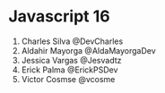 # Javascript 16

1. Charles Silva @DevCharles
2. Aldahir Mayorga @AldaMayorgaDev
3. Jessica Vargas @Jesvadtz
4. Erick Palma @ErickPSDev
5. Victor Cosmse @vcosme
